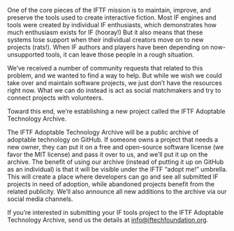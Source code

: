 One of the core pieces of the IFTF mission is to maintain, improve, and preserve the tools used to create interactive fiction. Most IF engines and tools were created by individual IF enthusiasts, which demonstrates how much enthusiasm exists for IF (hooray!) But it also means that these systems lose support when their individual creators move on to new projects (rats!). When IF authors and players have been depending on now-unsupported tools, it can leave those people in a rough situation.

We’ve received a number of community requests that related to this problem, and we wanted to find a way to help. But while we wish we could take over and maintain software projects, we just don’t have the resources right now. What we can do instead is act as social matchmakers and try to connect projects with volunteers.

Toward this end, we’re establishing a new project called the IFTF Adoptable Technology Archive.

The IFTF Adoptable Technology Archive will be a public archive of adoptable technology on GitHub. If someone owns a project that needs a new owner, they can put it on a free and open-source software license (we favor the MIT license) and pass it over to us, and we’ll put it up on the archive. The benefit of using our archive (instead of putting it up on GitHub as an individual) is that it will be visible under the IFTF “adopt me!” umbrella. This will create a place where developers can go and see all submitted IF projects in need of adoption, while abandoned projects benefit from the related publicity. We’ll also announce all new additions to the archive via our social media channels.

If you’re interested in submitting your IF tools project to the IFTF Adoptable Technology Archive, send us the details at info@iftechfoundation.org.


